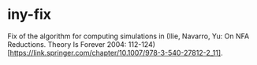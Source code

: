 # iny-fix
Fix of the algorithm for computing simulations in (Ilie, Navarro, Yu: On NFA Reductions. Theory Is Forever 2004: 112-124)[https://link.springer.com/chapter/10.1007/978-3-540-27812-2_11].

